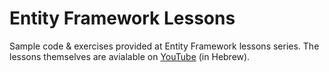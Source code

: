 # Entity Framework Lessons
Sample code &amp; exercises provided at Entity Framework lessons series.
The lessons themselves are avialable on [YouTube](https://www.youtube.com/watch?v=Y9wy3124Ya0&list=PLnoViBbxMaDxt6npNSEQ1H_oGn8MVeg1q) (in Hebrew).
